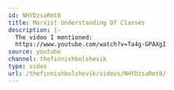 ```yaml
---
id: NHYDzsaRmt8
title: Marxist Understanding Of Classes
description: |-
  The video I mentioned:
  https://www.youtube.com/watch?v=Ta4g-GPAXgI
source: youtube
channel: thefinnishbolshevik
type: video
url: /thefinnishbolshevik/videos/NHYDzsaRmt8/
---
```

